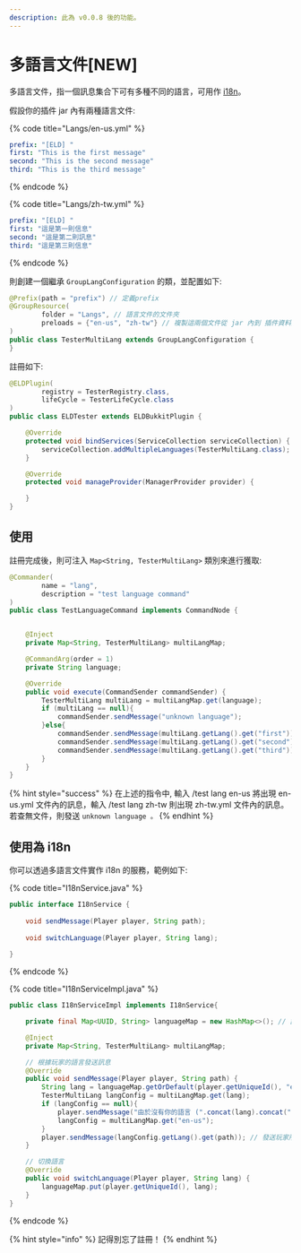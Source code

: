 ```yaml
---
description: 此為 v0.0.8 後的功能。
---
```


# 多語言文件\[NEW\]

多語言文件，指一個訊息集合下可有多種不同的語言，可用作 [i18n](https://openhome.cc/Gossip/Rails/i18n.html)。

假設你的插件 jar 內有兩種語言文件:

{% code title="Langs/en-us.yml" %}
```yaml
prefix: "[ELD] "
first: "This is the first message"
second: "This is the second message"
third: "This is the third message"
```
{% endcode %}

{% code title="Langs/zh-tw.yml" %}
```yaml
prefix: "[ELD] "
first: "這是第一則信息"
second: "這是第二則訊息"
third: "這是第三則信息"
```
{% endcode %}

則創建一個繼承 `GroupLangConfiguration` 的類，並配置如下:

```java
@Prefix(path = "prefix") // 定義prefix
@GroupResource(
        folder = "Langs", // 語言文件的文件夾
        preloads = {"en-us", "zh-tw"} // 複製這兩個文件從 jar 內到 插件資料夾
)
public class TesterMultiLang extends GroupLangConfiguration {
}

```

註冊如下:

```java
@ELDPlugin(
        registry = TesterRegistry.class,
        lifeCycle = TesterLifeCycle.class
)
public class ELDTester extends ELDBukkitPlugin {

    @Override
    protected void bindServices(ServiceCollection serviceCollection) {
        serviceCollection.addMultipleLanguages(TesterMultiLang.class); // 註冊多語言文件
    }

    @Override
    protected void manageProvider(ManagerProvider provider) {

    }
}
```

## 使用

註冊完成後，則可注入 `Map<String, TesterMultiLang>` 類別來進行獲取:

```java
@Commander(
        name = "lang",
        description = "test language command"
)
public class TestLanguageCommand implements CommandNode {


    @Inject
    private Map<String, TesterMultiLang> multiLangMap;

    @CommandArg(order = 1)
    private String language;

    @Override
    public void execute(CommandSender commandSender) {
        TesterMultiLang multiLang = multiLangMap.get(language);
        if (multiLang == null){
            commandSender.sendMessage("unknown language");
        }else{
            commandSender.sendMessage(multiLang.getLang().get("first"));
            commandSender.sendMessage(multiLang.getLang().get("second"));
            commandSender.sendMessage(multiLang.getLang().get("third"));
        }
    }
}
```

{% hint style="success" %}
在上述的指令中, 輸入 /test lang en-us 將出現 en-us.yml 文件內的訊息，輸入 /test lang zh-tw 則出現 zh-tw.yml 文件內的訊息。若查無文件，則發送 `unknown language 。`
{% endhint %}

## 使用為 i18n 

你可以透過多語言文件實作 i18n 的服務，範例如下:

{% code title="I18nService.java" %}
```java
public interface I18nService {
    
    void sendMessage(Player player, String path);
    
    void switchLanguage(Player player, String lang);
    
}
```
{% endcode %}

{% code title="I18nServiceImpl.java" %}
```java
public class I18nServiceImpl implements I18nService{

    private final Map<UUID, String> languageMap = new HashMap<>(); // 語言儲存資料庫，你應實作離線儲存

    @Inject
    private Map<String, TesterMultiLang> multiLangMap;

    // 根據玩家的語言發送訊息
    @Override
    public void sendMessage(Player player, String path) {
        String lang = languageMap.getOrDefault(player.getUniqueId(), "en-us");
        TesterMultiLang langConfig = multiLangMap.get(lang);
        if (langConfig == null){
            player.sendMessage("由於沒有你的語言 (".concat(lang).concat("), 因此使用回默認語言 en-us"));
            langConfig = multiLangMap.get("en-us");
        }
        player.sendMessage(langConfig.getLang().get(path)); // 發送玩家所使用的語言的訊息
    }

    // 切換語言
    @Override
    public void switchLanguage(Player player, String lang) {
        languageMap.put(player.getUniqueId(), lang);
    }
}
```
{% endcode %}

{% hint style="info" %}
記得別忘了註冊！
{% endhint %}

